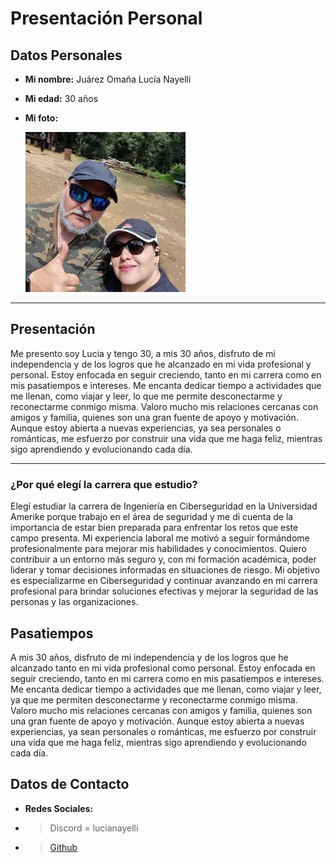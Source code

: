 # Presentación Personal

## Datos Personales

- **Mi nombre:** Juárez Omaña Lucía Nayelli
- **Mi edad:** 30 años
- **Mi foto:**

  ![Mi foto](./lucia.png)

---

## Presentación

Me presento soy Lucia y tengo 30, a mis 30 años, disfruto de mi independencia y de los logros que he alcanzado en mi vida profesional y personal. Estoy enfocada en seguir creciendo, tanto en mi carrera como en mis pasatiempos e intereses. Me encanta dedicar tiempo a actividades que me llenan, como viajar y leer, lo que me permite desconectarme y reconectarme conmigo misma. Valoro mucho mis relaciones cercanas con amigos y familia, quienes son una gran fuente de apoyo y motivación. Aunque estoy abierta a nuevas experiencias, ya sea personales o románticas, me esfuerzo por construir una vida que me haga feliz, mientras sigo aprendiendo y evolucionando cada día.

---

### ¿Por qué elegí la carrera que estudio?

Elegí estudiar la carrera de Ingeniería en Ciberseguridad en la Universidad Amerike porque trabajo en el área de seguridad y me di cuenta de la importancia de estar bien preparada para enfrentar los retos que este campo presenta. Mi experiencia laboral me motivó a seguir formándome profesionalmente para mejorar mis habilidades y conocimientos. Quiero contribuir a un entorno más seguro y, con mi formación académica, poder liderar y tomar decisiones informadas en situaciones de riesgo. Mi objetivo es especializarme en Ciberseguridad y continuar avanzando en mi carrera profesional para brindar soluciones efectivas y mejorar la seguridad de las personas y las organizaciones.

## Pasatiempos

A mis 30 años, disfruto de mi independencia y de los logros que he alcanzado tanto en mi vida profesional como personal. Estoy enfocada en seguir creciendo, tanto en mi carrera como en mis pasatiempos e intereses. Me encanta dedicar tiempo a actividades que me llenan, como viajar y leer, ya que me permiten desconectarme y reconectarme conmigo misma. Valoro mucho mis relaciones cercanas con amigos y familia, quienes son una gran fuente de apoyo y motivación. Aunque estoy abierta a nuevas experiencias, ya sean personales o románticas, me esfuerzo por construir una vida que me haga feliz, mientras sigo aprendiendo y evolucionando cada día.

## Datos de Contacto

- **Redes Sociales:**
- > Discord = lucianayelli
- > [Github](https://github.com/LuciaNaygit)
